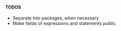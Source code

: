 #### TODOS

- Separate into packages, when necessary
- Make fields of expressions and statements public
